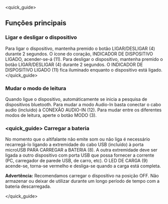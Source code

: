 <quick_guide>
## Funções principais

### Ligar e desligar o dispositivo

Para ligar o dispositivo, mantenha premido o botão LIGAR/DESLIGAR (4) durante 2 segundos. O ícone do coração, INDICADOR DE DISPOSITIVO LIGADO, acender-se-á (11). 
Para desligar o dispositivo, mantenha premido o botão LIGAR/DESLIGAR (4) durante 2 segundos.
O INDICADOR DE DISPOSITIVO LIGADO (11) fica iluminado enquanto o dispositivo está ligado.
</unique> </quick_guide>

### Mudar o modo de leitura

Quando ligue o dispositivo, automáticamente se inicia a pesquisa de dispositivos bluetooth. Para mudar a modo Audio-In basta conectar o cabo audio (incluido) à CONEXÃO AUDIO-IN (12). Para mudar entre os diferentes modos de leitura, aperte o botão MODO (3).

### <quick_guide> Carregar a bateria

No momento que o altifalante não emite som ou não liga é necessário recarregá-lo ligando a extremidade do cabo USB (incluído) à porta microUSB PARA CARREGAR a BATERIA (8). A outra extremidade deve ser ligada a outro dispositivo com porta USB que possa fornecer a corrente  (PC, carregador de parede USB, de carro, etc). O LED DE CARGA (9) acende-se, torna-se vermelho e desliga-se quando a carga está completa.


**Advertência:** Recomendamos carregar o dispositivo na posição OFF. Não armazenar ou deixar de utilizar durante um longo período de tempo com a bateria descarregada.

</unique> </quick_guide>
